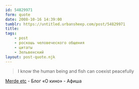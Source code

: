 ```yaml
---
id: 54829971
form: quote
date: 2008-10-16 14:39:00
tumblr: https://untitled.urbansheep.com/post/54829971
title: 
tags:
    - post
    - роскошь человеческого общения
    - цитаты
    - Зельвенский
layout: post-quote.njk
---
```


<blockquote>
I know the human being and fish can coexist peacefully
</blockquote>

<a href="http://www.afisha.ru/blogcomments/1838/page1/">Merde etc</a> - Блог «О кино» - Афиша
